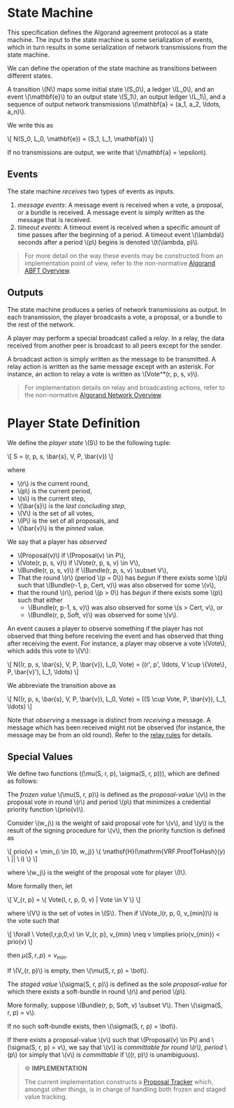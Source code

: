 # State Machine

This specification defines the Algorand agreement protocol as a state
machine. The input to the state machine is some serialization of
events, which in turn results in some serialization of network
transmissions from the state machine.

We can define the operation of the state machine as transitions
between different states.

A transition \\(N\\) maps some initial state
\\(S_0\\), a ledger \\(L_0\\), and an event \\(\mathbf{e}\\) to an output state
\\(S_1\\), an output ledger \\(L_1\\), and a sequence of output network transmissions
\\(\mathbf{a} = (a_1, a_2, \ldots, a_n)\\).

We write this as

\\[
N(S_0, L_0, \mathbf{e}) = (S_1, L_1, \mathbf{a})
\\]

If no transmissions are output, we write that \\(\mathbf{a} = \epsilon\\).

## Events

The state machine _receives_ two types of events as inputs.

1. _message events_: A message event is received when a vote, a
   proposal, or a bundle is received. A message event is simply
   written as the message that is received.
2. _timeout events_: A timeout event is received when a specific
   amount of time passes after the beginning of a period. A timeout
   event \\(\lambda\\) seconds after a period \\(p\\) begins is denoted
   \\(t(\lambda, p)\\).

> For more detail on the way these events may be constructed from an implementation
> point of view, refer to the non-normative [Algorand ABFT Overview](./abft-overview.md).

## Outputs

The state machine produces a series of network transmissions as
output. In each transmission, the player broadcasts a vote, a
proposal, or a bundle to the rest of the network.

A player may perform a special broadcast called a _relay_. In a
relay, the data received from another peer is broadcast to all peers
except for the sender.

A broadcast action is simply written as the message to be
transmitted. A relay action is written as the same message except
with an asterisk. For instance, an action to relay a vote is written
as \\(Vote^*(r, p, s, v)\\).

> For implementation details on relay and broadcasting actions, refer to the non-normative
> [Algorand Network Overview](.//network-overview.md).

# Player State Definition

We define the _player state_ \\(S\\) to be the following tuple:

\\[
S = (r, p, s, \bar{s}, V, P, \bar{v})
\\]

where

- \\(r\\) is the current round,
- \\(p\\) is the current period,
- \\(s\\) is the current step,
- \\(\bar{s}\\) is the _last concluding step_,
- \\(V\\) is the set of all votes,
- \\(P\\) is the set of all proposals, and
- \\(\bar{v}\\) is the _pinned_ value.

We say that a player has _observed_

- \\(Proposal(v)\\) if \\(Proposal(v) \in P\\),
- \\(Vote(r, p, s, v)\\) if \\(Vote(r, p, s, v) \in V\\),
- \\(Bundle(r, p, s, v)\\) if \\(Bundle(r, p, s, v) \subset V\\),
- That the round \\(r\\) (period \\(p = 0\\)) has _begun_ if there exists some
\\(p\\) such that \\(Bundle(r-1, p, Cert, v)\\) was also observed for some \\(v\\),
- that the round \\(r\\), period \\(p > 0\\) has _begun_ if there exists some \\(p\\)
such that either
  - \\(Bundle(r, p-1, s, v)\\) was also observed for some \\(s > Cert, v\\), or
  - \\(Bundle(r, p, Soft, v)\\) was observed for some \\(v\\).

An event causes a player to observe something if the player has not
observed that thing before receiving the event and has observed that
thing after receiving the event. For instance, a player may observe a
vote \\(Vote\\), which adds this vote to \\(V\\):

\\[
N((r, p, s, \bar{s}, V, P, \bar{v}), L_0, Vote) = ((r', p', \ldots, V \cup \\{Vote\\}, P, \bar{v}'), L_1, \ldots)
\\]

We abbreviate the transition above as

\\[
N((r, p, s, \bar{s}, V, P, \bar{v}), L_0, Vote) = ((S \cup Vote, P, \bar{v}), L_1, \ldots)
\\]

Note that _observing_ a message is distinct from _receiving_ a
message. A message which has been received might not be observed (for
instance, the message may be from an old round). Refer to the [relay rules](#relay-rules) for details.

## Special Values

We define two functions \((\mu(S, r, p), \sigma(S, r, p)\)), which are
defined as follows:

The _frozen value_ \\(\mu(S, r, p)\\) is defined as the _proposal-value_ \\(v\\)
in the proposal vote in round \\(r\\) and period \\(p\\) that minimizes a credential
priority function \\(prio(v)\\).

Consider \\(w_j\\) is the weight of said proposal vote for \\(v\\), and \\(y\\)
is the result of the signing procedure for \\(v\\), then the priority function is
defined as

\\[
prio(v) = \min_{i \in [0, w_j)} \\{ \mathsf{H}(\mathrm{VRF.ProofToHash}(y) \ || \ i) \\}
\\]

where \\(w_j\\) is the weight of the proposal vote for player \\(I\\).

More formally then, let

\\[
V_{r, p} = \\{ Vote(I, r, p, 0, v) | Vote \in V \\}
\\]

where \\(V\\) is the set of votes in \\(S\\). Then if \\(Vote_l(r, p, 0, v_{min})\\)
is the vote such that

\\[
\forall \ Vote(I,r,p,0,v) \in V_{r, p}, v_{min} \neq v \implies prio(v_{min}) < prio(v)
\\]

then $\mu(S, r, p) = v_{min}$.

If \\(V_{r, p}\\) is empty, then \\(\mu(S, r, p) = \bot\\).

The _staged value_ \\(\sigma(S, r, p)\\) is defined as the sole _proposal-value_
for which there exists a soft-bundle in round \\(r\\) and period \\(p\\).

More formally, suppose \\(Bundle(r, p, Soft, v) \subset V\\). Then \\(\sigma(S, r, p) = v\\).

If no such soft-bundle exists, then \\(\sigma(S, r, p) = \bot\\).

If there exists a proposal-value \\(v\\) such that \\(Proposal(v) \in P\\) and
\\(\sigma(S, r, p) = v\\), we say that \\(v\\) is _committable for round \\(r\\),
period_ \\(p\\) (or simply that \\(v\\) is _committable_ if \\((r, p)\\) is unambiguous).

> ⚙️ **IMPLEMENTATION**
>
> The current implementation constructs a [Proposal Tracker](https://github.com/algorand/go-algorand/blob/b6e5bcadf0ad3861d4805c51cbf3f695c38a93b7/agreement/proposalTracker.go#L93)
> which, amongst other things, is in charge of handling both frozen and staged value
> tracking.
